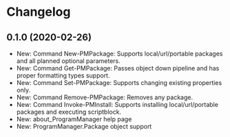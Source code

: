 ﻿# Changelog
## 0.1.0 (2020-02-26)
 - New: Command New-PMPackage: Supports local/url/portable packages and all planned optional parameters.
 - New: Command Get-PMPackage: Passes object down pipeline and has proper formatting types support.
 - New: Command Set-PMPackage: Supports changing existing properties only.
 - New: Command Remove-PMPackage: Removes any package.
 - New: Command Invoke-PMInstall: Supports installing local/url/portable packages and executing scriptblock.
 - New: about_ProgramManager help page
 - New: ProgramManager.Package object support